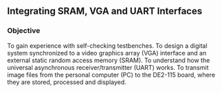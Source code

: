 ## Integrating SRAM, VGA and UART Interfaces

<a name="objective"></a>
### Objective

To gain experience with self-checking testbenches. To design a digital system synchronized to a video graphics array (VGA) interface and an external static random access memory (SRAM). To understand how the universal asynchronous receiver/transmitter (UART) works. To transmit image files from the personal computer (PC) to the DE2-115 board, where they are stored, processed and displayed.

